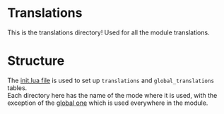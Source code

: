# Translations
 This is the translations directory! Used for all the module translations.

# Structure
 The [init.lua file](translations/init.lua) is used to set up `translations` and `global_translations` tables.<br>
 Each directory here has the name of the mode where it is used, with the exception of the [global one](translations/global) which is used everywhere in the module.